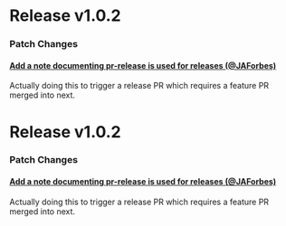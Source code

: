 
# Release v1.0.2

### Patch Changes

#### [Add a note documenting pr-release is used for releases (@JAForbes)](https://github.com/StephanHoyer/classies/pull/14)

Actually doing this to trigger a release PR which requires a feature PR merged into next.

# Release v1.0.2

### Patch Changes

#### [Add a note documenting pr-release is used for releases (@JAForbes)](https://github.com/StephanHoyer/classies/pull/14)

Actually doing this to trigger a release PR which requires a feature PR merged into next.
